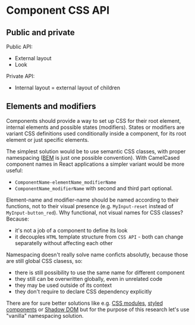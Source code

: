 # Component CSS API

## Public and private

Public API:
* External layout
* Look

Private API:
* Internal layout = external layout of children

## Elements and modifiers

Components should provide a way to set up CSS for their root element, internal elements and possible states (modifiers). States or modifiers are variant CSS definitions used conditionally inside a component, for its root element or just specific elements.

The simplest solution would be to use semantic CSS classes, with proper namespacing ([BEM](https://en.bem.info/methodology/quick-start/) is just one possible convention). With CamelCased component names in React applications a simpler variant would be more useful:
* `ComponentName-elementName_modifierName`
* `ComponentName_modifierName`
with second and third part optional.

Element-name and modifier-name should be named according to their functions, not to their visual presence (e.g. `MyInput-reset` instead of `MyInput-button_red`). Why functional, not visual names for CSS classes? Because:
* it's not a job of a component to define its look
* it decouples `HTML` template structure from `CSS API` - both can change separatelly without affecting each other

Namespacing doesn't really solve name conficts absolutly, because those are still global CSS clasess, so:
- there is still possibility to use the same name for different component
- they still can be overwritten globally, even in unrelated code
- they may be used outside of its context
- they don't require to declare CSS dependency explicitly

There are for sure better solutions like e.g. [CSS modules](https://github.com/css-modules/css-modules), [styled components](https://github.com/styled-components/styled-components) or [Shadow DOM](https://developer.mozilla.org/en-US/docs/Web/Web_Components/Shadow_DOM) but for the purpose of this research let's use "vanilla" namespacing solution.


